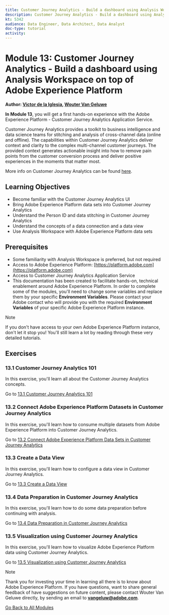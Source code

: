 ```yaml
---
title: Customer Journey Analytics - Build a dashboard using Analysis Workspace on top of Adobe Experience Platform
description: Customer Journey Analytics - Build a dashboard using Analysis Workspace on top of Adobe Experience Platform
kt: 5342
audience: Data Engineer, Data Architect, Data Analyst
doc-type: tutorial
activity: 
---
```


# Module 13: Customer Journey Analytics - Build a dashboard using Analysis Workspace on top of Adobe Experience Platform

**Author: [Victor de la Iglesia](https://www.linkedin.com/in/victordelaiglesia/), [Wouter Van Geluwe](https://www.linkedin.com/in/woutervangeluwe/)**

**In Module 13**, you will get a first hands-on experience with the Adobe Experience Platform - Customer Journey Analytics Application Service.

Customer Journey Analytics provides a toolkit to business intelligence and data science teams for stitching and analysis of cross-channel data (online and offline). The capabilities within Customer Journey Analytics deliver context and clarity to the complex multi-channel customer journeys. The provided context generates actionable insight into how to remove pain points from the customer conversion process and deliver positive experiences in the moments that matter most.

More info on Customer Journey Analytics can be found [here](https://spark.adobe.com/page/t62eiRu9l6iWJ/).

## Learning Objectives

- Become familiar with the Customer Journey Analytics UI
- Bring Adobe Experience Platform data sets into Customer Journey Analytics
- Understand the Person ID and data stitching in Customer Journey Analytics
- Understand the concepts of a data connection and a data view
- Use Analysis Workspace with Adobe Experience Platform data sets

## Prerequisites

- Some familiarity with Analysis Workspace is preferred, but not required
- Access to Adobe Experience Platform: [https://platform.adobe.com](https://platform.adobe.com) 
- Access to Customer Journey Analytics Application Service
- This documentation has been created to facilitate hands-on, technical enablement around Adobe Experience Platform. In order to complete some of the modules, you'll need to change some variables and replace them by your specific **Environment Variables**. Please contact your Adobe contact who will provide you with the required **Environment Variables** of your specific Adobe Experience Platform instance.

>[!NOTE]
>
>If you don't have access to your own Adobe Experience Platform instance, don't let it stop you! You'll still learn a lot by reading through these very detailed tutorials.

## Exercises

### 13.1 Customer Journey Analytics 101

In this exercise, you'll learn all about the Customer Journey Analytics concepts.

Go to [13.1 Customer Journey Analytics 101](./ex1.md)

### 13.2 Connect Adobe Experience Platform Datasets in Customer Journey Analytics

In this exercise, you'll learn how to consume multiple datasets from Adobe Experience Platform into Customer Journey Analytics.

Go to [13.2 Connect Adobe Experience Platform Data Sets in Customer Journey Analytics](./ex2.md)

### 13.3 Create a Data View

In this exercise, you'll learn how to configure a data view in Customer Journey Analytics.

Go to [13.3 Create a Data View](./ex3.md)

### 13.4 Data Preparation in Customer Journey Analytics

In this exercise, you'll learn how to do some data preparation before continuing with analysis.

Go to [13.4 Data Preparation in Customer Journey Analytics](./ex4.md)

### 13.5 Visualization using Customer Journey Analytics

In this exercise, you'll learn how to visualize Adobe Experience Platform data using Customer Journey Analytics.

Go to [13.5 Visualization using Customer Journey Analytics](./ex5.md)

>[!NOTE]
>
>Thank you for investing your time in learning all there is to know about Adobe Experience Platform. If you have questions, want to share general feedback of have suggestions on future content, please contact Wouter Van Geluwe directly, by sending an email to **vangeluw@adobe.com**.

[Go Back to All Modules](../../overview.md)
